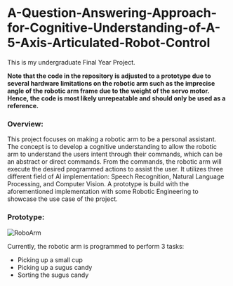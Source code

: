 # A-Question-Answering-Approach-for-Cognitive-Understanding-of-A-5-Axis-Articulated-Robot-Control

This is my undergraduate Final Year Project.

**Note that the code in the repository is adjusted to a prototype due to several hardware limitations on the robotic arm such as the imprecise angle of the robotic arm frame due to the weight of the servo motor. Hence, the code is most likely unrepeatable and should only be used as a reference.**

### Overview:
This project focuses on making a robotic arm to be a personal assistant. The concept is to develop a cognitive understanding to allow the robotic arm to understand the users intent through their commands, which can be an abstract or direct commands. From the commands, the robotic arm will execute the desired programmed actions to assist the user. It utilizes three different field of AI implementation: Speech Recognition, Natural Language Processing, and Computer Vision. A prototype is build with the aforementioned implementation with some Robotic Engineering to showcase the use case of the project.

### Prototype:
![RoboArm](https://github.com/BradLoo51/A-Question-Answering-Approach-for-Cognitive-Understanding-of-A-5-Axis-Articulated-Robot-Control/assets/172585249/04cdede4-bc60-47fc-8b1c-ca6aec617ad4)

Currently, the robotic arm is programmed to perform 3 tasks:
- Picking up a small cup
- Picking up a sugus candy
- Sorting the sugus candy
